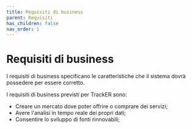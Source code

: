 ```yaml
---
title: Requisiti di business
parent: Requisiti
has_children: false
nav_order: 1
---
```


# Requisiti di business

I requisiti di business specificano le caratteristiche che il sistema dovrà possedere per essere corretto.

I requisiti di business previsti per TrackER sono:

- Creare un mercato dove poter offrire o comprare dei servizi;
- Avere l'analisi in tempo reale dei propri dati;
- Consentire lo sviluppo di fonti rinnovabili;

